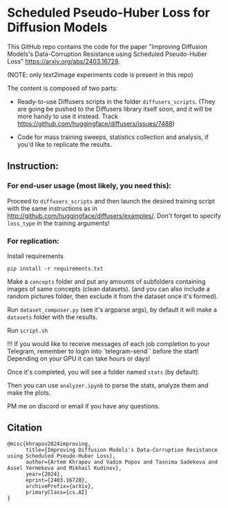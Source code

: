 # Scheduled Pseudo-Huber Loss for Diffusion Models

This GitHub repo contains the code for the paper "Improving Diffusion Models's Data-Corruption Resistance using Scheduled Pseudo-Huber Loss" https://arxiv.org/abs/2403.16728.

(NOTE: only text2image experiments code is present in this repo)

The content is composed of two parts:

- Ready-to-use Diffusers scripts in the folder `diffusers_scripts`. (They are going be pushed to the Diffusers library itself soon, and it will be more handy to use it instead. Track https://github.com/huggingface/diffusers/issues/7488)

- Code for mass training sweeps, statistics collection and analysis, if you'd like to replicate the results.

## Instruction:

### For end-user usage (most likely, you need this):

Proceed to `diffusers_scripts` and then launch the desired training script with the same instructions as in http://github.com/huggingface/diffusers/examples/. Don't forget to specify `loss_type` in the training arguments!

### For replication:

Install requirements

`pip install -r requirements.txt`

Make a `concepts` folder and put any amounts of subfolders containing images of same concepts (clean datasets). (and you can also include a random pictures folder, then exclude it from the dataset once it's formed).

Run `dataset_composer.py` (see it's argparse args), by default it will make a `datasets` folder with the results.

Run `script.sh`

!!! If you would like to receive messages of each job completion to your Telegram, remember to login into `telegram-send`` before the start! Depending on your GPU it can take hours or days!

Once it's completed, you will see a folder named `stats` (by default).

Then you can use `analyzer.ipynb` to parse the stats, analyze them and make the plots.

PM me on discord or email if you have any questions.

## Citation

```
@misc{khrapov2024improving,
      title={Improving Diffusion Models's Data-Corruption Resistance using Scheduled Pseudo-Huber Loss}, 
      author={Artem Khrapov and Vadim Popov and Tasnima Sadekova and Assel Yermekova and Mikhail Kudinov},
      year={2024},
      eprint={2403.16728},
      archivePrefix={arXiv},
      primaryClass={cs.AI}
}
```
